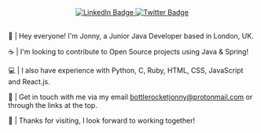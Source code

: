 <div id="badges" align="center">
  <a href="https://www.linkedin.com/in/jonny-coddington/">
    <img src="https://img.shields.io/badge/LinkedIn-blue?style=for-the-badge&logo=linkedin&logoColor=white" alt="LinkedIn Badge"/>
  </a>
  <a href="https://twitter.com/jonny__dev">
    <img src="https://img.shields.io/badge/Twitter-blue?style=for-the-badge&logo=twitter&logoColor=white" alt="Twitter Badge"/>
  </a><br>
</div>




<br>

👋 | Hey everyone!  I'm Jonny, a Junior Java Developer based in London, UK.

☕ | I'm looking to contribute to Open Source projects using Java & Spring! 

💻 | I also have experience with Python, C, Ruby, HTML, CSS, JavaScript and React.js.

🚀 | Get in touch with me via my email bottlerocketjonny@protonmail.com or through the links at the top.

🌟 | Thanks for visiting, I look forward to working together!

<!---
bottlerocketjonny/bottlerocketjonny is a ✨ special ✨ repository because its `README.md` (this file) appears on your GitHub profile.
You can click the Preview link to take a look at your changes.
--->
